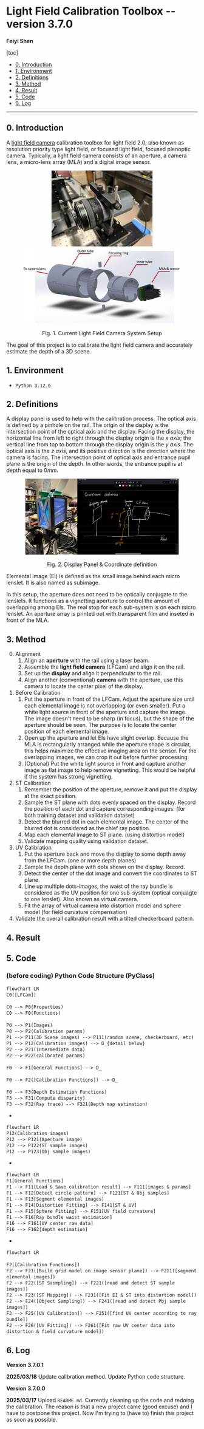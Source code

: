 # Light Field Calibration Toolbox -- version 3.7.0

**Feiyi Shen** 

[toc]

- [0. Introduction](#0-introduction)
- [1. Environment](#1-Environment)
- [2. Definitions](#2-Definitions)
- [3. Method](#3-Method)
- [4. Result](#4-Result)
- [5. Code](#5-Code)
- [6. Log](#6-Log)

------

## 0. Introduction

A [light field camera](https://en.wikipedia.org/wiki/Light_field_camera) calibration toolbox for light field 2.0, also known as resolution priority type light field, or focused light field, focused plenoptic camera. Typically, a light field camera consists of an aperture, a camera lens, a micro-lens array (MLA) and a digital image sensor. 

<p align="center"><img src='./README_IMAGES/cur_setup.png' height=200><img src='./README_IMAGES/housing_cad.png' height=200></p>

<p align="center">Fig. 1. Current Light Field Camera System Setup</p>

The goal of this project is to calibrate the light field camera and accurately estimate the depth of a 3D scene. 



## 1. Environment

- `Python 3.12.6` 



## 2. Definitions

A display panel is used to help with the calibration process. The optical axis is defined by a pinhole on the rail. The origin of the display is the intersection point of the optical axis and the display. Facing the display, the horizontal line from left to right through the display origin is the *x axis*; the vertical line from top to bottom through the display origin is the *y axis*. The optical axis is the *z axis*, and its positive direction is the direction where the camera is facing. The intersection point of optical axis and entrance pupil plane is the origin of the depth. In other words, the entrance pupil is at depth equal to $0mm$. 

<p align="center"><img src='./README_IMAGES/display.png' height=200><img src='./README_IMAGES/coordinate_definition.jpeg' height=200></p>

<p align="center">Fig. 2. Display Panel & Coordinate definition</p>

Elemental image (EI) is defined as the small image behind each micro lenslet. It is also named as subimage. 

In this setup, the aperture does not need to be optically conjugate to the lenslets. It functions as a vignetting aperture to control the amount of overlapping among EIs. The real stop for each sub-system is on each micro lenslet. An aperture array is printed out with transparent film and inseted in front of the MLA. 



## 3. Method

0. Alignment 
    1. Align an **aperture** with the rail using a laser beam. 
    2. Assemble the **light field camera** (LFCam) and align it on the rail. 
    3. Set up the **display** and align it perpendicular to the rail. 
    4. Align another (conventional) **camera** with the aperture, use this camera to locate the center pixel of the display. 
1. Before Calibration 
    1. Put the aperture in front of the LFCam. Adjust the aperture size until each elemental image is not overlapping (or even smaller). Put a white light source in front of the aperture and capture the image. The image doesn't need to be sharp (in focus), but the shape of the aperture should be seen. The purpose is to locate the center position of each elemental image. 
    2. Open up the aperture and let EIs have slight overlap. Because the MLA is rectangularly arranged while the aperture shape is circular, this helps maximize the effective imaging area on the sensor. For the overlapping images, we can crop it out before further processing. 
    3. (Optional) Put the white light source in front and capture another image as flat image to help remove vignetting. This would be helpful if the system has strong vignetting. 
2. ST Calibration
    1. Remember the position of the aperture, remove it and put the display at the exact position. 
    2. Sample the ST plane with dots evenly spaced on the display. Record the position of each dot and capture corresponding images. (for both training dataset and validation dataset)
    3. Detect the blurred dot in each elemental image. The center of the blurred dot is considered as the chief ray position. 
    4. Map each elemental image to ST plane. (using distortion model) 
    5. Validate mapping quality using validation dataset. 
3. UV Calibration 
    1. Put the aperture back and move the display to some depth away from the LFCam. (one or more depth planes) 
    2. Sample the depth plane with dots shown on the display. Record. 
    3. Detect the center of the dot image and convert the coordinates to ST plane. 
    4. Line up multiple dots-images, the waist of the ray bundle is considered as the UV position for one sub-system (optical conjuagte to one lenslet). Also known as virtual camera. 
    5. Fit the array of virtual camera into distortion model and sphere model (for field curvature compensation) 
4. Validate the overall calibration result with a tilted checkerboard pattern. 



## 4. Result



## 5. Code

### (before coding) Python Code Structure (PyClass)

```mermaid
flowchart LR
C0([LFCam])

C0 --> P0(Properties)
C0 --> F0(Functions)

P0 --> P1(Images)
P0 --> P2(Calibration params)
P1 --> P11(3D Scene images) --> P111(random scene, checkerboard, etc)
P1 --> P12(Calibration images) --> D_{detail below}
P2 --> P21(intermediate data)
P2 --> P22(calibrated params)

F0 --> F1[General Functions] --> D_

F0 --> F2([Calibration Functions]) --> D_

F0 --> F3(Depth Estimation Functions)
F3 --> F31(Compute disparity)
F3 --> F32(Ray trace) --> F321(Depth map estimation)
```

-

```mermaid
flowchart LR
P12(Calibration images)
P12 --> P121(Aperture image)
P12 --> P122(ST sample images)
P12 --> P123(Obj sample images)
```

-

```mermaid
flowchart LR
F1[General Functions]
F1 --> F11[Load & Save calibration result] --> F111[images & params]
F1 --> F12[Detect circle pattern] --> F121[ST & Obj samples]
F1 --> F13[Segment elemental images]
F1 --> F14[Distortion Fitting] --> F141[ST & UV]
F1 --> F15[Sphere Fitting] --> F151[UV field curvature]
F1 --> F16[Ray bundle waist estimation]
F16 --> F161[UV center raw data]
F16 --> F162[depth estimation]
```

-

```mermaid
flowchart LR

F2([Calibration Functions])
F2 --> F21([Build grid model on image sensor plane]) --> F211([segment elemental images])
F2 --> F22([ST Sasmpling]) --> F221([read and detect ST sample images])
F2 --> F23([ST Mapping]) --> F231([Fit EI & ST into distortion model])
F2 --> F24([Object Sampling]) --> F241([read and detect Pbj sample images])
F2 --> F25([UV Calibration]) --> F251([find UV center according to ray bundle])
F2 --> F26([UV Fitting]) --> F261([Fit raw UV center data into distortion & field curvature model])
```



## 6. Log

**Version 3.7.0.1** 

**2025/03/18** Update calibration method. Update Python code structure. 

**Version 3.7.0.0** 

**2025/03/17** Upload `README.md`. Currently cleaning up the code and redoing the calibration. The reason is that a new project came (good excuse) and I have to postpone this project. Now I'm trying to (have to) finish this project as soon as possible. 
